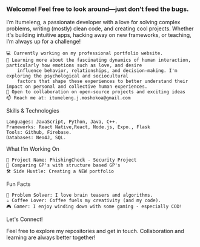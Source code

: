 ### Welcome! Feel free to look around—just don’t feed the bugs.

I’m Itumeleng, a passionate developer with a love for solving complex problems, writing (mostly) clean code, and creating cool projects. Whether it's building intuitive apps, hacking away on new frameworks, or teaching, I’m always up for a challenge!

    💻 Currently working on my professional portfolio website.
    🌱 Learning more about the fascinating dynamics of human interaction, particularly how emotions such as love, and desire 
        influence behavior, relationships, and decision-making. I'm exploring the psychological and sociocultural 
        factors that shape these experiences to better understand their impact on personal and collective human experiences.
    🚀 Open to collaboration on open-source projects and exciting ideas
    📫 Reach me at: itumeleng.j.moshokoa@gmail.com

Skills & Technologies

    Languages: JavaScript, Python, Java, C++.
    Frameworks: React Native,React, Node.js, Expo., Flask
    Tools: Github, Firebase.
    Databases: Neo4J, SQL.

What I’m Working On

    🎯 Project Name: PhishingCheck - Security Project
    🎯 Comparing GP's with structure based GP's 
    🛠️ Side Hustle: Creating a NEW portfolio 
Fun Facts

    🧩 Problem Solver: I love brain teasers and algorithms.
    ☕ Coffee Lover: Coffee fuels my creativity (and my code).
    🎮 Gamer: I enjoy winding down with some gaming - especially COD!

Let's Connect!

Feel free to explore my repositories and get in touch. Collaboration and learning are always better together!

